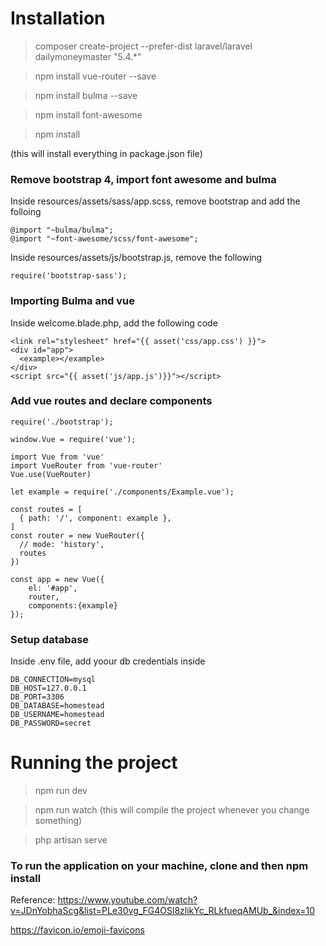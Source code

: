 # Installation

> composer create-project --prefer-dist laravel/laravel dailymoneymaster "5.4.*"


> npm install vue-router --save

> npm install bulma --save

> npm install font-awesome

> npm install

(this will install everything in package.json file)

### Remove bootstrap 4, import font awesome and bulma

Inside resources/assets/sass/app.scss, remove bootstrap and add the folloing

```
@import "~bulma/bulma";
@import "~font-awesome/scss/font-awesome";
```

Inside resources/assets/js/bootstrap.js, remove the following

```
require('bootstrap-sass');
```

### Importing Bulma and vue

Inside welcome.blade.php, add the following code


```
<link rel="stylesheet" href="{{ asset('css/app.css') }}">
<div id="app">
  <example></example>
</div>
<script src="{{ asset('js/app.js')}}"></script>
```

### Add vue routes and declare components

```
require('./bootstrap');

window.Vue = require('vue');

import Vue from 'vue'
import VueRouter from 'vue-router'
Vue.use(VueRouter)

let example = require('./components/Example.vue');

const routes = [
  { path: '/', component: example },
]
const router = new VueRouter({
  // mode: 'history',
  routes
})

const app = new Vue({
    el: '#app',
    router,
    components:{example}
});
```

### Setup database

Inside .env file, add yoour db credentials inside
```
DB_CONNECTION=mysql
DB_HOST=127.0.0.1
DB_PORT=3306
DB_DATABASE=homestead
DB_USERNAME=homestead
DB_PASSWORD=secret
```


# Running the project

> npm run dev

> npm run watch (this will compile the project whenever you change something)

> php artisan serve


### To run the application on your machine, clone and then npm install 


Reference:
https://www.youtube.com/watch?v=JDnYobhaScg&list=PLe30vg_FG4OSl8zlikYc_RLkfueqAMUb_&index=10

https://favicon.io/emoji-favicons